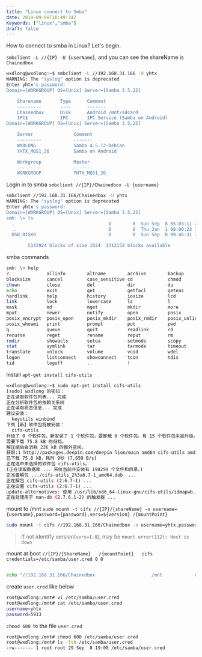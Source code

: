 ```yaml
---
title: "Linux connect to Smba"
date: 2019-09-08T10:49:34Z
Keywords: ["linux","smba"]
draft: false
---
```


How to connect to smba in Linux? Let's begin.

`smbclient -L //{IP} -U {userName}`, and you can see the shareName is `Chainedbox`
```bash
wxdlong@wxdlong:~$ smbclient -L //192.168.31.166 -U yhtx
WARNING: The "syslog" option is deprecated
Enter yhtx's password: 
Domain=[WORKGROUP] OS=[Unix] Server=[Samba 3.5.22]

	Sharename       Type      Comment
	---------       ----      -------
	Chainedbox      Disk      Android /mnt/sdcard
	IPC$            IPC       IPC Service (Samba on Android)
Domain=[WORKGROUP] OS=[Unix] Server=[Samba 3.5.22]

	Server               Comment
	---------            -------
	WXDLONG              Samba 4.5.12-Debian
	YHTX_MQS1_26         Samba on Android

	Workgroup            Master
	---------            -------
	WORKGROUP            YHTX_MQS1_26
```

<!--more-->

Login in to smba `smbclient //{IP}/Chainedbox -U {username}`
```bash
smbclient //192.168.31.166/Chainedbox -U yhtx
WARNING: The "syslog" option is deprecated
Enter yhtx's password: 
Domain=[WORKGROUP] OS=[Unix] Server=[Samba 3.5.22]
smb: \> ls
  .                                   D        0  Sun Sep  8 05:03:11 2019
  ..                                  D        0  Thu Jan  1 08:00:23 1970
  USB_DISK0                           D        0  Sun Sep  8 09:46:31 2019

		5143924 blocks of size 1024. 1312152 blocks available


```

smba commands

```bash
smb: \> help
?              allinfo        altname        archive        backup         
blocksize      cancel         case_sensitive cd             chmod          
chown          close          del            dir            du             
echo           exit           get            getfacl        geteas         
hardlink       help           history        iosize         lcd            
link           lock           lowercase      ls             l              
mask           md             mget           mkdir          more           
mput           newer          notify         open           posix          
posix_encrypt  posix_open     posix_mkdir    posix_rmdir    posix_unlink   
posix_whoami   print          prompt         put            pwd            
q              queue          quit           readlink       rd             
recurse        reget          rename         reput          rm             
rmdir          showacls       setea          setmode        scopy          
stat           symlink        tar            tarmode        timeout        
translate      unlock         volume         vuid           wdel           
logon          listconnect    showconnect    tcon           tdis           
tid            logoff         ..             !  

```
Install `apt-get install cifs-utils`

```bash
wxdlong@wxdlong:~$ sudo apt-get install cifs-utils
[sudo] wxdlong 的密码：
正在读取软件包列表... 完成
正在分析软件包的依赖关系树       
正在读取状态信息... 完成       
建议安装：
  keyutils winbind
下列【新】软件包将被安装：
  cifs-utils
升级了 0 个软件包，新安装了 1 个软件包，要卸载 0 个软件包，有 15 个软件包未被升级。
需要下载 75.8 kB 的归档。
解压缩后会消耗 236 kB 的额外空间。
获取:1 http://packages.deepin.com/deepin lion/main amd64 cifs-utils amd64 2:6.7-1 [75.8 kB]
已下载 75.8 kB，耗时 9秒 (7,659 B/s)                                                                                   
正在选中未选择的软件包 cifs-utils。
(正在读取数据库 ... 系统当前共安装有 190299 个文件和目录。)
正准备解包 .../cifs-utils_2%3a6.7-1_amd64.deb  ...
正在解包 cifs-utils (2:6.7-1) ...
正在设置 cifs-utils (2:6.7-1) ...
update-alternatives: 使用 /usr/lib/x86_64-linux-gnu/cifs-utils/idmapwb.so 来在自动模式中提供 /etc/cifs-utils/idmap-plugin (idmap-plugin)
正在处理用于 man-db (2.7.6.1-2) 的触发器 ...
```

mount to /mnt `sudo mount -t cifs //{IP}/{shareName} -o username={userName},password={password},vers=${version} /{mountPoint}`

```bash
sudo mount -t cifs //192.168.31.166/Chainedbox -o username=yhtx,password=5913,vers=1.0 /mnt

```

>If not identify version(`vers=1.0`), may be `mount error(112): Host is down`


mount at boot  `//{IP}/{ShareName}   /{mountPoint}   cifs  credentials=/etc/samba/user.cred 0 0`

```bash

echo "//192.168.31.166/Chainedbox                     /mnt            cifs            credentials=/etc/samba/user.cred 0 0" >> /etc/fstab
```

create `user.cred` like below
```bash
root@wxdlong:/mnt# vi /etc/samba/user.cred
root@wxdlong:/mnt# cat /etc/samba/user.cred
username=yhtx
password=5913
```

`chmod 600 `to the file `user.cred`
```bash
root@wxdlong:/mnt# chmod 600 /etc/samba/user.cred 
root@wxdlong:/mnt# ls -lth /etc/samba/user.cred 
-rw------- 1 root root 29 Sep  8 19:08 /etc/samba/user.cred
```